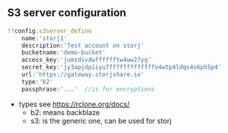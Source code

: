 

## S3 server configuration

```js
!!config.s3server_define
    name:'storj1'
    description:'Test account on storj'
    bucketname:'demo-bucket'
    access_key:'jumzdsvdwfffffftw4ww27yq'
    secret_key:'jy3apjdpiiyu7fffffffffffffo4wtp4ldqs4s6ph5p4'
    url:'https://gateway.storjshare.io'
    type:'b2'
    passphrase:'...'  //is for encryptions


```

- types see https://rclone.org/docs/ 
    - b2: means backblaze
    - s3: is the generic one, can be used for storj